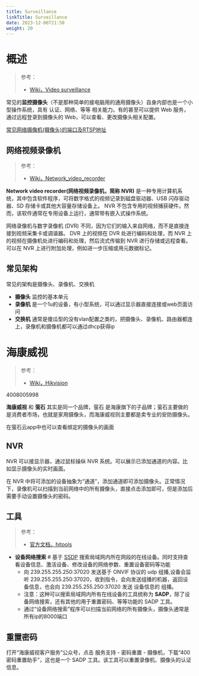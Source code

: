 ```yaml
---
title: Surveillance
linkTitle: Surveillance
date: 2023-12-06T21:50
weight: 20
---
```


# 概述

> 参考：
>
> - [Wiki，Video surveillance](https://en.wikipedia.org/wiki/Closed-circuit_television)

常见的**监控摄像头**（不是那种简单的接电脑用的通用摄像头）自身内部也是一个小型操作系统，具有 认证、网络、等等 相关能力。有的甚至可以提供 Web 服务，通过远程登录到摄像头的 Web，可以查看、更改摄像头相关配置。

[常见网络摄像机(摄像头)的端口及RTSP地址](https://zhuanlan.zhihu.com/p/366528096)

## 网络视频录像机

> 参考：
>
> - [Wiki，Network_video_recorder](https://en.wikipedia.org/wiki/Network_video_recorder)

**Network video recorder(网络视频录像机，简称 NVR)** 是一种专用计算机系统，其中包含软件程序，可将数字格式的视频记录到磁盘驱动器、USB 闪存驱动器、SD 存储卡或其他大容量存储设备上。 NVR 不包含专用的视频捕获硬件。然而，该软件通常在专用设备上运行，通常带有嵌入式操作系统。

网络录像机与数字录像机 (DVR) 不同，因为它们的输入来自网络，而不是直接连接到视频采集卡或调谐器。 DVR 上的视频在 DVR 处进行编码和处理，而 NVR 上的视频在摄像机处进行编码和处理，然后流式传输到 NVR 进行存储或远程查看。可以在 NVR 上进行附加处理，例如进一步压缩或用元数据标记。

## 常见架构

常见的架构是摄像头、录像机、交换机

- **摄像头** 监控的基本单元
- **录像机** 是一个1u的设备，有小型系统，可以通过显示器直接连接或web页面访问
- **交换机** 通常是傻瓜型的没有vlan配置之类的，把摄像头、录像机、路由器都连上，录像机和摄像机都可以通过dhcp获得ip

# 海康威视

> 参考：
>
> - [Wiki，Hikvision](https://en.wikipedia.org/wiki/Hikvision)

4008005998

**海康威视** 和 **萤石** 其实是同一个品牌，萤石 是海康旗下的子品牌；萤石主要做的是消费者市场，也就是家用摄像头，而海康威视则主要都是卖专业的安防摄像头。

在萤石云app中也可以查看绑定的摄像头的画面

## NVR

NVR 可以接显示器，通过鼠标操纵 NVR 系统。可以展示已添加通道的内容。比如显示摄像头的实时画面。

在 NVR 中将可添加的设备抽象为“通道”，添加通道即可添加摄像头。正常情况下，录像机可以扫描到当前网络中的所有摄像头，直接点击添加即可，但是添加后需要手动设置摄像头的密码。

## 工具

> 参考：
>
> - [官方文档，hitools](https://www.hikvision.com/cn/support/tools/hitools/)

- **设备网络搜索** # 基于 [SSDP](/docs/4.数据通信/Protocol/SSDP.md) 搜索局域网内所在网段的在线设备。同时支持查看设备信息、激活设备、修改设备的网络参数、重置设备密码等功能
  - 向 239.255.255.250:37020 发送基于 ONVIF 协议的 udp 组播,设备会监听 239.255.255.250:37020，收到指令，会向发送组播的机器，返回设备信息，也会向 239.255.255.250:37020 发送 设备信息的 组播。
  - 注意：这种可以搜索局域网内所有在线设备的工具统称为 **SADP**，除了设备网络搜索，还有其他的用于重置密码、等等功能的 SADP 工具。
  - 通过“设备网络搜索”程序可以扫描当前网络的所有摄像头，摄像头通常是所有ip的8000端口

## 重置密码

打开“海康威视客户服务”公众号，点击 服务支持 - 密码重置 - 摄像机，下载“400密码重置助手”，这也是一个 SADP 工具。该工具可以重置录像机、摄像头的认证信息。
